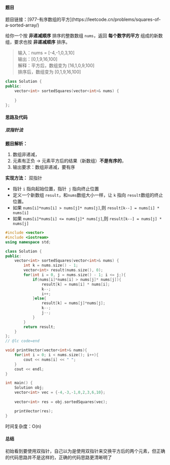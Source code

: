 <h4 id="MCtEa">题目</h4>
题目链接：[977-有序数组的平方](https://leetcode.cn/problems/squares-of-a-sorted-array/) 

给你一个按 **非递减顺序** 排序的整数数组 `nums`，返回 **每个数字的平方** 组成的新数组，要求也按 **非递减顺序** 排序。

> 输入：nums = [-4,-1,0,3,10]  
输出：[0,1,9,16,100]  
解释：平方后，数组变为 [16,1,0,9,100]  
排序后，数组变为 [0,1,9,16,100]
>

```cpp
class Solution {
public:
    vector<int> sortedSquares(vector<int>& nums) {
        
    }
};
```

<h4 id="jSrZp">思路及代码</h4>
<h5 id="JHq3a">双指针法</h5>

**题目解析：**

1. 数组非递减，
2. 元素有正负 -> 元素平方后的结果（新数组）**不是有序的**，
3. 输出要求：数组非递减，要有序

**实现方法：** 双指针

+ 指针 `i` 指向起始位置，指针` j` 指向终止位置
+ 定义一个新数组 `result`，和`nums`数组大小一样，让 `k` 指向 `result`数组的终止位置。
+ 如果 `nums[i]*nums[i] > nums[j]* nums[j]`,则 `result[k--] = nums[i] * nums[i]`
+ 如果 `nums[i]*nums[i] <= nums[j]* nums[j]`,则 `result[k--] = nums[j] * nums[j]`



```cpp
#include <vector>
#include <iostream>
using namespace std;

class Solution {
public:
    vector<int> sortedSquares(vector<int>& nums) {
        int k = nums.size() - 1;
        vector<int> result(nums.size(), 0);
        for(int i = 0, j = nums.size() - 1; i <= j;){
            if(nums[i]*nums[i] > nums[j]* nums[j]){
                result[k] = nums[i] * nums[i];
                k--;
                i++;
            }else{
                result[k] = nums[j]*nums[j];
                k--;
                j--;
            }
        }
        return result;
    }
};
// @lc code=end

void printVector(vector<int>& nums){
    for(int i = 0; i < nums.size(); i++){
        cout << nums[i] << " ";
    }
    cout << endl;
}

int main() {
    Solution obj;
    vector<int> vec = {-4,-3,-1,0,2,3,6,10};
    
    vector<int> res = obj.sortedSquares(vec);

    printVector(res);
}
```

时间复杂度：O(n)

<h4 id="vwIHF">总结</h4>
初始看到要使用双指针，自己以为是使用双指针来交换平方后的两个元素，但正确的代码思路并不是这样的，正确的代码思路更清晰明了


